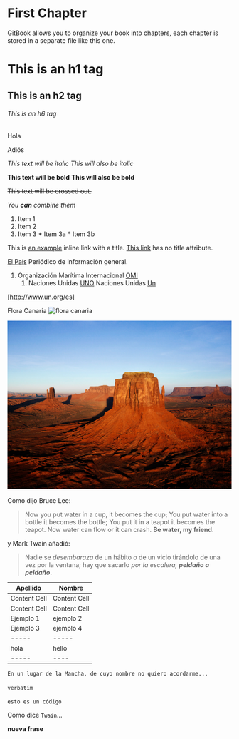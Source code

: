 # First Chapter

GitBook allows you to organize your book into chapters, each chapter is stored in a separate file like this one.

# This is an h1 tag
## This is an h2 tag
###### This is an h6 tag 

Hola

Adiós

*This text will be italic* _This will also be italic_

  **This text will be bold** __This will also be bold__ 
  
  ~~This text will be crossed out.~~ 
  
  _You **can** combine them_ 
  
  1. Item 1 
  2. Item 2
  3. Item 3 
    * Item 3a 
    * Item 3b 
    
This is [an example](http://example.com/ "Title") inline link with a title. [This link](http://example.net/) has no title attribute. 
    
[El País](http://elpais.com/ "El País") Periódico de información general.
    
    
1. Organización Marítima Internacional [OMI](http://www.imo.org)
     1. Naciones Unidas [UNO](http://www.un.org/es)
     Naciones Unidas [Un](un)
     
 [http://www.un.org/es]
 
 Flora Canaria ![flora canaria](http://www.canarias7.es/fotos/o/1411/355117-1g.jpg)
 
 ![Desierto](/assets/Desert.jpg)

 Como dijo Bruce Lee:
  
 >Now you put water in a cup, it becomes the cup; You put water into a bottle it becomes the bottle; You put it in a teapot it becomes the teapot. Now water can flow or it can crash. **Be water, my friend**.
 
 y Mark Twain añadió:
 >Nadie se _desembaraza_ de un hábito o de un vicio tirándolo de una vez por la ventana; hay que sacarlo _por la escalera, **peldaño a peldaño**_.
 
| Apellido | Nombre |
| ------------- | ------------- |
| Content Cell | Content Cell |
| Content Cell | Content Cell | 
| Ejemplo 1| ejemplo 2| 
| Ejemplo 3|  ejemplo 4| 
| -----| -----| 
| hola | hello| 
| -----| ----| 

    En un lugar de la Mancha, de cuyo nombre no quiero acordarme...
    
    verbatim
    
``` esto es un código ```

Como  dice  `Twain`...
<div><b> nueva frase </b></div>
 
